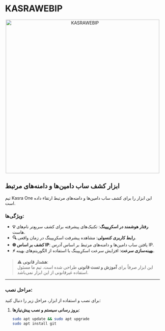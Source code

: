 # KASRAWEBIP

<p align="center">
  <img src="https://user-images.githubusercontent.com/121594710/231794306-96f2224a-39b4-4aa1-beec-3b120e638f7b.png" alt="KASRAWEBIP" width="500"/>
</p>

## ابزار کشف ساب دامین‌ها و دامنه‌های مرتبط
تیم Kasra One این ابزار را برای کشف ساب دامین‌ها و دامنه‌های مرتبط ارتقاء داده است.

### ویژگی‌ها:
- **💡 رفتار هوشمند در اسکرِیپینگ**: تکنیک‌های پیشرفته برای کشف سریع‌تر نام‌های هاست.
- **🔍 رابط کاربری کنسولی**: مشاهده پیشرفت اسکرِیپینگ در زمان واقعی.
- **🌐 کشف بر اساس IP**: یافتن ساب دامین‌ها و دامنه‌های مرتبط بر اساس آدرس IP.
- **⚡ بهینه‌سازی سرعت**: افزایش سرعت اسکرِیپینگ با استفاده از الگوریتم‌های بهینه.

> **⚠️ هشدار قانونی**:  
> این ابزار صرفاً برای **آموزش و تست قانونی** طراحی شده است. تیم ما مسئول استفاده غیرقانونی از این ابزار نمی‌باشد.

---

### مراحل نصب:
برای نصب و استفاده از ابزار، مراحل زیر را دنبال کنید:

1. **بروز رسانی سیستم و نصب پیش‌نیازها**:
   ```bash
   sudo apt update && sudo apt upgrade
   sudo apt install git
